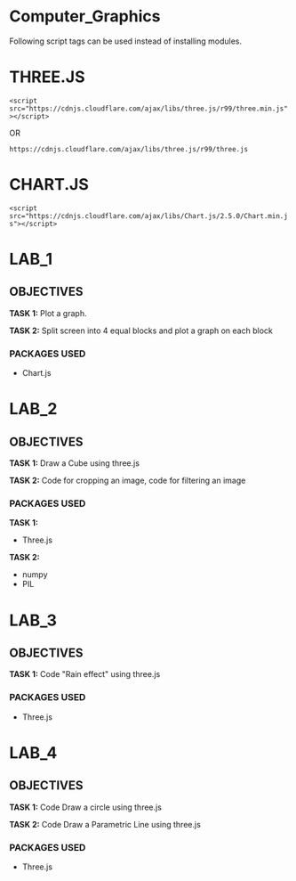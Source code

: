 # Computer_Graphics

Following script tags can be used instead of installing modules. 
# THREE.JS

`<script src="https://cdnjs.cloudflare.com/ajax/libs/three.js/r99/three.min.js"></script>`

OR

`https://cdnjs.cloudflare.com/ajax/libs/three.js/r99/three.js`

# CHART.JS

`<script src="https://cdnjs.cloudflare.com/ajax/libs/Chart.js/2.5.0/Chart.min.js"></script>`


# LAB_1  
## OBJECTIVES

**TASK 1:** Plot a graph.

**TASK 2:** Split screen into 4 equal blocks and plot a graph on each block

### PACKAGES USED

- Chart.js


# LAB_2
## OBJECTIVES

**TASK 1:** Draw a Cube using three.js

**TASK 2:** Code for cropping an image, code for filtering an image 

### PACKAGES USED

**TASK 1:** 
- Three.js

**TASK 2:**
- numpy
- PIL


# LAB_3   

## OBJECTIVES

**TASK 1:** Code "Rain effect" using three.js   

### PACKAGES USED

- Three.js

# LAB_4   

## OBJECTIVES

**TASK 1:** Code Draw a circle using three.js   

**TASK 2:** Code Draw a Parametric Line using three.js   

### PACKAGES USED

- Three.js

